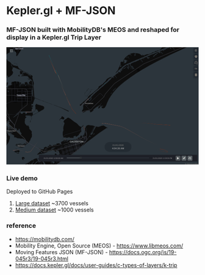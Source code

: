 Kepler.gl + MF-JSON
===

### MF-JSON built with MobilityDB's MEOS and reshaped for display in a Kepler.gl Trip Layer

![screenshot](doc/img.png)

### Live demo

Deployed to GitHub Pages

1. [Large dataset](https://jw3.github.io/example-kepler.gl?f=kgl-3731-500.json) ~3700 vessels
2. [Medium dataset](https://jw3.github.io/example-kepler.gl?f=kgl-1000-500.json) ~1000 vessels 

### reference

- https://mobilitydb.com/
- Mobility Engine, Open Source (MEOS) - https://www.libmeos.com/
- Moving Features JSON (MF-JSON) - https://docs.ogc.org/is/19-045r3/19-045r3.html
- https://docs.kepler.gl/docs/user-guides/c-types-of-layers/k-trip
